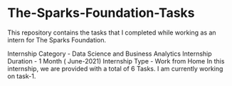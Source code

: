 # The-Sparks-Foundation-Tasks
This repository contains the tasks that I completed while working as an intern for The Sparks Foundation.

Internship Category - Data Science and Business Analytics
Internship Duration - 1 Month ( June-2021)
Internship Type - Work from Home
In this internship, we are provided with a total of 6 Tasks. I am currently working on task-1.
